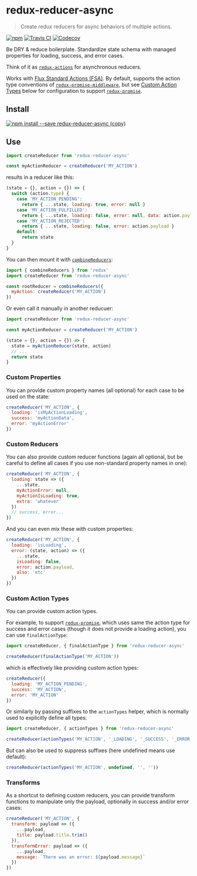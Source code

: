# redux-reducer-async
> Create redux reducers for async behaviors of multiple actions.

[![npm](https://img.shields.io/npm/v/redux-reducer-async.svg)](https://npmjs.com/package/redux-reducer-async)
[![Travis CI](https://img.shields.io/travis/AndersDJohnson/redux-reducer-async.svg)](https://travis-ci.org/AndersDJohnson/redux-reducer-async)
[![Codecov](https://img.shields.io/codecov/c/github/AndersDJohnson/redux-reducer-async.svg)](https://codecov.io/gh/AndersDJohnson/redux-reducer-async)

Be DRY & reduce boilerplate.
Standardize state schema with managed properties for loading, success, and error cases.

Think of it as [`redux-actions`](https://redux-actions.js.org/) for asynchronous reducers.

Works with [Flux Standard Actions (FSA)][FSA].
By default, supports the action type conventions of [`redux-promise-middleware`][redux-promise-middleware],
but see [Custom Action Types](#custom-action-types) below for configuration to support [`redux-promise`][redux-promise].

## Install

[![npm install --save redux-reducer-async (copy)](https://copyhaste.com/i?t=npm%20install%20--save%20redux-reducer-async)](https://copyhaste.com/c?t=npm%20install%20--save%20redux-reducer-async "npm install --save redux-reducer-async (copy)")

## Use

```js
import createReducer from 'redux-reducer-async'

const myActionReducer = createReducer('MY_ACTION')
```

results in a reducer like this:

```js
(state = {}, action = {}) => {
  switch (action.type) {
    case 'MY_ACTION_PENDING':
      return { ...state, loading: true, error: null }
    case 'MY_ACTION_FULFILLED':
      return { ...state, loading: false, error: null, data: action.payload }
    case 'MY_ACTION_REJECTED':
      return { ...state, loading: false, error: action.payload }
    default:
      return state
  }
}
```

You can then mount it with [`combineReducers`](http://redux.js.org/docs/api/combineReducers.html):

```js
import { combineReducers } from 'redux'
import createReducer from 'redux-reducer-async'

const rootReducer = combineReducers({
  myAction: createReducer('MY_ACTION')
})
```

Or even call it manually in another reducuer:

```js
import createReducer from 'redux-reducer-async'

const myActionReducer = createReducer('MY_ACTION')

(state = {}, action = {}) => {
  state = myActionReducer(state, action)
  // ...
  return state
}
```

### Custom Properties

You can provide custom property names (all optional) for each case to be used on the state:

```js
createReducer('MY_ACTION', {
  loading: 'isMyActionLoading',
  success: 'myActionData',
  error: 'myActionError'
})
```

### Custom Reducers

You can also provide custom reducer functions (again all optional, but be careful to define all cases if you use non-standard property names in one):

<!-- global createReducer -->
```js
createReducer('MY_ACTION', {
  loading: state => ({
    ...state,
    myActionError: null,
    myActionIsLoading: true,
    extra: 'whatever'
  })
  // success, error...
})
```

And you can even mix these with custom properties:

<!-- global createReducer -->
```js
createReducer('MY_ACTION', {
  loading: 'isLoading',
  error: (state, action) => ({
    ...state,
    isLoading: false,
    error: action.payload,
    also: 'etc'
  })
})
```

### Custom Action Types

You can provide custom action types.

For example, to support [`redux-promise`][redux-promise], which uses same the action type for success and error cases (though it does not provide a loading action),
you can use `finalActionType`:

```js
import createReducer, { finalActionType } from 'redux-reducer-async'

createReducer(finalActionType('MY_ACTION'))
```

which is effectively like providing custom action types:

```js
createReducer({
  loading: 'MY_ACTION_PENDING',
  success: 'MY_ACTION',
  error: 'MY_ACTION'
})
```

Or similarly by passing suffixes to the `actionTypes` helper,
which is normally used to explicitly define all types:

```js
import createReducer, { actionTypes } from 'redux-reducer-async'

createReducer(actionTypes('MY_ACTION', '_LOADING', '_SUCCESS', '_ERROR'))
```

But can also be used to suppress suffixes (here undefined means use default):

```js
createReducer(actionTypes('MY_ACTION', undefined, '', ''))
```

### Transforms

As a shortcut to defining custom reducers, you can provide transform functions to manipulate only the payload, optionally in success and/or error cases:

```js
createReducer('MY_ACTION', {
  transform: payload => ({
    ...payload,
    title: payload.title.trim()
  }),
  transformError: payload => ({
    ...payload,
    message: `There was an error: ${payload.message}`
  })
})
```

[redux-promise-middleware]: https://github.com/pburtchaell/redux-promise-middleware
[redux-promise]: https://github.com/acdlite/redux-promise
[FSA]: https://github.com/acdlite/flux-standard-action
